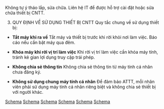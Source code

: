 Không tự ý tháo lắp, sửa chữa. Liên hệ IT để được hỗ trợ cài đặt hoặc sửa chữa thiết bị CNTT.

3. QUY ĐỊNH VỀ SỬ DỤNG THIẾT BỊ CNTT
Quy tắc chung về sử dụng thiết bị:

*   **Tắt máy khi ra về**
    Tắt máy và thiết bị trước khi rời khỏi nơi làm việc. Báo cáo nếu cần bật máy qua đêm.

*   **Khóa máy khi rời vị trí làm việc**
    Khi rời vị trí làm việc cần khóa máy tính, tránh kẻ gian lợi dụng truy cập trái phép.

*   **Không chia sẻ thông tin**
    Không chia sẻ thông tin từ máy tính cá nhân chưa đăng ký.

*   **Không sử dụng chung máy tính cá nhân**
    Để đảm bảo ATTT, mỗi nhân viên phải sử dụng máy tính cá nhân riêng biệt và không chia sẻ thiết bị với người khác.

[Schema](page_31_img_0.png)
[Schema](page_31_img_1.png)
[Schema](page_31_img_2.png)
[Schema](page_31_img_3.png)
[Schema](page_31_img_4.png)
[Schema](page_31_img_5.png)
